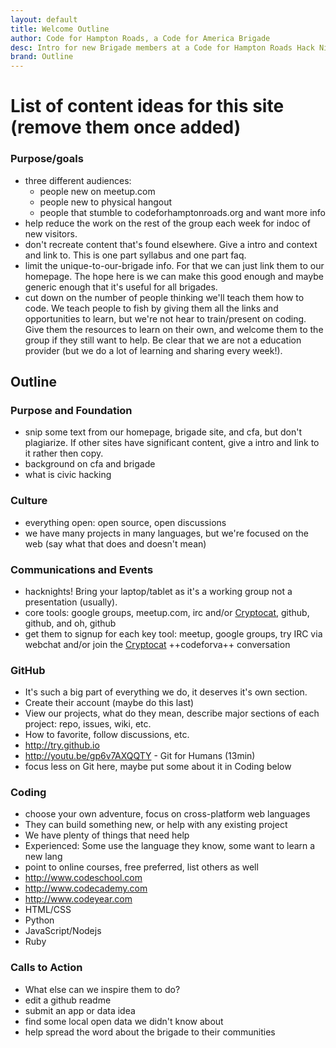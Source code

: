 ```yaml
---
layout: default
title: Welcome Outline
author: Code for Hampton Roads, a Code for America Brigade
desc: Intro for new Brigade members at a Code for Hampton Roads Hack Night
brand: Outline
---
```


# List of content ideas for this site (remove them once added)

### Purpose/goals
 * three different audiences:
    * people new on meetup.com
    * people new to physical hangout
    * people that stumble to codeforhamptonroads.org and want more info
 * help reduce the work on the rest of the group each week for indoc of new visitors.
 * don't recreate content that's found elsewhere. Give a intro and context and link to. This is one part syllabus and one part faq.
 * limit the unique-to-our-brigade info. For that we can just link them to our homepage. The hope here is we can make this good enough and maybe generic enough that it's useful for all brigades.
 * cut down on the number of people thinking we'll teach them how to code. We teach people to fish by giving them all the links and opportunities to learn, but we're not hear to train/present on coding. Give them the resources to learn on their own, and welcome them to the group if they still want to help. Be clear that we are not a education provider (but we do a lot of learning and sharing every week!).

## Outline

### Purpose and Foundation
 * snip some text from our homepage, brigade site, and cfa, but don't plagiarize. If other sites have significant content, give a intro and link to it rather then copy.
 * background on cfa and brigade
 * what is civic hacking

### Culture
 * everything open: open source, open discussions
 * we have many projects in many languages, but we're focused on the web (say what that does and doesn't mean)

### Communications and Events
 * hacknights! Bring your laptop/tablet as it's a working group not a presentation (usually).
 * core tools: google groups, meetup.com, irc and/or [Cryptocat](https://crypto.cat), github, github, and oh, github
 * get them to signup for each key tool: meetup, google groups, try IRC via webchat and/or join the [Cryptocat](https://crypto.cat) ++codeforva++ conversation 

### GitHub
 * It's such a big part of everything we do, it deserves it's own section.
 * Create their account (maybe do this last)
 * View our projects, what do they mean, describe major sections of each project: repo, issues, wiki, etc.
 * How to favorite, follow discussions, etc.
 * http://try.github.io
 * http://youtu.be/gp6v7AXQQTY - Git for Humans (13min)
 * focus less on Git here, maybe put some about it in Coding below

### Coding
 * choose your own adventure, focus on cross-platform web languages
 * They can build something new, or help with any existing project
 * We have plenty of things that need help
 * Experienced: Some use the language they know, some want to learn a new lang
 * point to online courses, free preferred, list others as well
 * http://www.codeschool.com
 * http://www.codecademy.com
 * http://www.codeyear.com
 * HTML/CSS
 * Python
 * JavaScript/Nodejs
 * Ruby

### Calls to Action
 * What else can we inspire them to do?
 * edit a github readme
 * submit an app or data idea
 * find some local open data we didn't know about
 * help spread the word about the brigade to their communities

